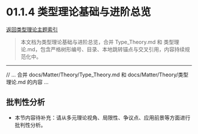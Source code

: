 # 01.1.4 类型理论基础与进阶总览

[返回类型理论主题索引](README.md)

> 本文档为类型理论基础与进阶总览，合并 Type_Theory.md 和 类型理论.md，包含严格树形编号、目录、本地跳转锚点与交叉引用，内容持续规范化中。

---

// ... 合并 docs/Matter/Theory/Type_Theory.md 和 docs/Matter/Theory/类型理论.md 的内容 ...

## 批判性分析

- 本节内容待补充：请从多元理论视角、局限性、争议点、应用前景等方面进行批判性分析。

